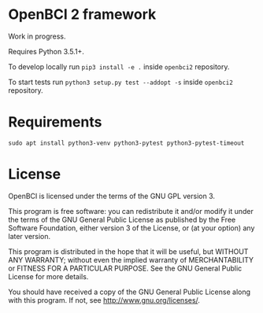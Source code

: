 # OpenBCI 2 framework

Work in progress.

Requires Python 3.5.1+.

To develop locally run `pip3 install -e .` inside `openbci2` repository.

To start tests run `python3 setup.py test --addopt -s` inside `openbci2` repository.

# Requirements

    sudo apt install python3-venv python3-pytest python3-pytest-timeout

# License

OpenBCI is licensed under the terms of the GNU GPL version 3.

This program is free software: you can redistribute it and/or modify
it under the terms of the GNU General Public License as published by
the Free Software Foundation, either version 3 of the License, or
(at your option) any later version.

This program is distributed in the hope that it will be useful,
but WITHOUT ANY WARRANTY; without even the implied warranty of
MERCHANTABILITY or FITNESS FOR A PARTICULAR PURPOSE.  See the
GNU General Public License for more details.

You should have received a copy of the GNU General Public License
along with this program.  If not, see <http://www.gnu.org/licenses/>.
